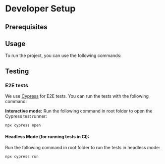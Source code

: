 # Developer Setup

## Prerequisites


## Usage

To run the project, you can use the following commands:


## Testing

### E2E tests
We use [Cypress](https://www.cypress.io/) for E2E tests. You can run the tests with the following command:

**Interactive mode:**
Run the following command in root folder to open the Cypress test runner:
```bash
npx cypress open
```

#### Headless Mode (for running tests in CI):
Run the following command in root folder to run the tests in headless mode:
```bash
npx cypress run
```